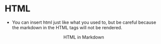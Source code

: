 # HTML

* You can insert html just like what you used to, but be careful because the markdown in the HTML tags will not be rendered.

<p align="center">HTML in Markdown</p>